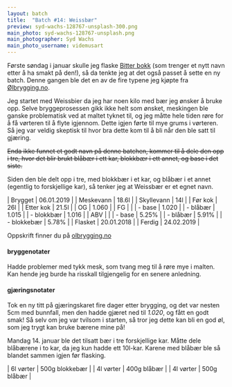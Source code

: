```yaml
---
layout: batch
title:  "Batch #14: Weissbær"
preview: syd-wachs-128767-unsplash-300.png
main_photo: syd-wachs-128767-unsplash.png
main_photographer: Syd Wachs
main_photo_username: videmusart
---
```


Første søndag i januar skulle jeg flaske [Bitter bokk](/batch/09-big-burly-barleywine) (som trenger et nytt navn etter å ha smakt på den!), så da tenkte jeg at det også passet å sette en ny batch. Denne gangen ble det en av de fire typene jeg kjøpte fra [Ølbrygging.no](https://www.olbrygging.no/).

Jeg startet med Weissbier da jeg har noen kilo med bær jeg ønsker å bruke opp. Selve bryggeprosessen gikk ikke helt som ønsket, meskingen ble ganske problematisk ved at maltet tyknet til, og jeg måtte hele tiden røre for å få vørteren til å flyte igjennom. Dette igjen førte til mye grums i vørteren. Så jeg var veldig skeptisk til hvor bra dette kom til å bli når den ble satt til gjæring.

~~Enda ikke funnet et godt navn på denne batchen, kommer til å dele den opp i tre, hvor det blir brukt blåbær i ett kar, blokkbær i ett annet, og base i det siste.~~

Siden den ble delt opp i tre, med blokkbær i et kar, og blåbær i et annet (egentlig to forskjellige kar), så tenker jeg at Weissbær er et egnet navn.


| Brygget     | 06.01.2019 |
| Meskevann   | 18.6l      |
| Skyllevann  | 14l        |
| Før kok     | 26l        |
| Etter kok   | 21.5l      |
| OG          | 1.060      |
| FG          |            |
| - base      | 1.020      |
| - blåbær    | 1.015      |
| - blokkbær  | 1.016      |
| ABV         |            |
| - base      | 5.25%      |
| - blåbær    | 5.91%      |
| - blokkebær | 5.78%     |
| Flasket     | 20.01.2018 |
| Ferdig      | 24.02.2019 |

Oppskrift finner du på [olbrygging.no](https://www.olbrygging.no/%C3%B8lbrygging-as/100355/weissbier-allgrain-%C3%B8lsett-tradisjonelt-hvete%C3%B8l-fra-syd-tyskland)


#### bryggenotater

Hadde problemer med tykk mesk, som tvang meg til å røre mye i malten. Kan hende jeg burde ha risskall tilgjengelig for en senere anledning.


#### gjæringsnotater

Tok en ny titt på gjæringskaret fire dager etter brygging, og det var nesten 5cm med bunnfall, men den hadde gjæret ned til *1.020*, og fått en godt smak! Så selv om jeg var tvilsom i starten, så tror jeg dette kan bli en god øl, som jeg trygt kan bruke bærene mine på!

Mandag 14. januar ble det tilsatt bær i tre forskjellige kar. Måtte dele blåbærene i to kar, da jeg kun hadde ett 10l-kar. Karene med blåbær ble så blandet sammen igjen før flasking.


| 6l vørter | 500g blokkebær |
| 4l vørter | 400g blåbær    |
| 4l vørter | 500g blåbær    |
